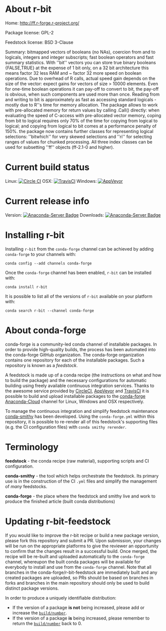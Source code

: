 About r-bit
===========

Home: http://ff.r-forge.r-project.org/

Package license: GPL-2

Feedstock license: BSD 3-Clause

Summary: bitmapped vectors of booleans (no NAs),  coercion from and to logicals, integers
and integer subscripts;  fast boolean operators and fast summary statistics.  With
''bit'' vectors you can store true binary booleans {FALSE,TRUE} at the  expense
of 1 bit only, on a 32 bit architecture this means factor 32 less  RAM and ~ factor
32 more speed on boolean operations. Due to overhead of  R calls, actual speed gain
depends on the size of the vector: expect gains  for vectors of size > 10000 elements.
Even for one-time boolean operations  it can pay-off to convert to bit, the pay-off
is obvious, when such  components are used more than once.  Reading from and writing
to bit is approximately as fast as accessing  standard logicals - mostly due to
R''s time for memory allocation. The package  allows to work with pre-allocated
memory for return values by calling .Call()  directly: when evaluating the speed
of C-access with pre-allocated vector  memory, coping from bit to logical requires
only 70% of the time for copying  from logical to logical; and copying from logical
to bit comes at a  performance penalty of 150%. the package now contains further
classes for  representing logical selections: ''bitwhich'' for very skewed selections
and  ''ri'' for selecting ranges of values for chunked processing. All three index  classes
can be used for subsetting ''ff'' objects (ff-2.1-0 and higher).




Current build status
====================

Linux: [![Circle CI](https://circleci.com/gh/conda-forge/r-bit-feedstock.svg?style=shield)](https://circleci.com/gh/conda-forge/r-bit-feedstock)
OSX: [![TravisCI](https://travis-ci.org/conda-forge/r-bit-feedstock.svg?branch=master)](https://travis-ci.org/conda-forge/r-bit-feedstock)
Windows: [![AppVeyor](https://ci.appveyor.com/api/projects/status/github/conda-forge/r-bit-feedstock?svg=True)](https://ci.appveyor.com/project/conda-forge/r-bit-feedstock/branch/master)

Current release info
====================
Version: [![Anaconda-Server Badge](https://anaconda.org/conda-forge/r-bit/badges/version.svg)](https://anaconda.org/conda-forge/r-bit)
Downloads: [![Anaconda-Server Badge](https://anaconda.org/conda-forge/r-bit/badges/downloads.svg)](https://anaconda.org/conda-forge/r-bit)

Installing r-bit
================

Installing `r-bit` from the `conda-forge` channel can be achieved by adding `conda-forge` to your channels with:

```
conda config --add channels conda-forge
```

Once the `conda-forge` channel has been enabled, `r-bit` can be installed with:

```
conda install r-bit
```

It is possible to list all of the versions of `r-bit` available on your platform with:

```
conda search r-bit --channel conda-forge
```


About conda-forge
=================

conda-forge is a community-led conda channel of installable packages.
In order to provide high-quality builds, the process has been automated into the
conda-forge GitHub organization. The conda-forge organization contains one repository
for each of the installable packages. Such a repository is known as a *feedstock*.

A feedstock is made up of a conda recipe (the instructions on what and how to build
the package) and the necessary configurations for automatic building using freely
available continuous integration services. Thanks to the awesome service provided by
[CircleCI](https://circleci.com/), [AppVeyor](http://www.appveyor.com/)
and [TravisCI](https://travis-ci.org/) it is possible to build and upload installable
packages to the [conda-forge](https://anaconda.org/conda-forge)
[Anaconda-Cloud](http://docs.anaconda.org/) channel for Linux, Windows and OSX respectively.

To manage the continuous integration and simplify feedstock maintenance
[conda-smithy](http://github.com/conda-forge/conda-smithy) has been developed.
Using the ``conda-forge.yml`` within this repository, it is possible to re-render all of
this feedstock's supporting files (e.g. the CI configuration files) with ``conda smithy rerender``.


Terminology
===========

**feedstock** - the conda recipe (raw material), supporting scripts and CI configuration.

**conda-smithy** - the tool which helps orchestrate the feedstock.
                   Its primary use is in the construction of the CI ``.yml`` files
                   and simplify the management of *many* feedstocks.

**conda-forge** - the place where the feedstock and smithy live and work to
                  produce the finished article (built conda distributions)


Updating r-bit-feedstock
========================

If you would like to improve the r-bit recipe or build a new
package version, please fork this repository and submit a PR. Upon submission,
your changes will be run on the appropriate platforms to give the reviewer an
opportunity to confirm that the changes result in a successful build. Once
merged, the recipe will be re-built and uploaded automatically to the
`conda-forge` channel, whereupon the built conda packages will be available for
everybody to install and use from the `conda-forge` channel.
Note that all branches in the conda-forge/r-bit-feedstock are
immediately built and any created packages are uploaded, so PRs should be based
on branches in forks and branches in the main repository should only be used to
build distinct package versions.

In order to produce a uniquely identifiable distribution:
 * If the version of a package **is not** being increased, please add or increase
   the [``build/number``](http://conda.pydata.org/docs/building/meta-yaml.html#build-number-and-string).
 * If the version of a package **is** being increased, please remember to return
   the [``build/number``](http://conda.pydata.org/docs/building/meta-yaml.html#build-number-and-string)
   back to 0.
